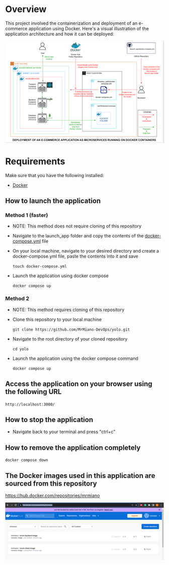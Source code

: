 # Overview
This project involved the containerization and deployment of an e-commerce application using Docker.
Here's a visual illustration of the application architecture and how it can be deployed:

![Diagram](E-Comm_Architecture.png)

# Requirements
Make sure that you have the following installed:
- [Docker](https://docs.docker.com/engine/install/) 

## How to launch the application 
### Method 1 (faster)
- NOTE: This method does not require cloning of this repository

- Navigate to the launch_app folder and copy the contents of the [docker-compose.yml](https://github.com/MrMiano-DevOps/yolo/blob/master/launch_app/docker-compose.yml) file

- On your local machine, navigate to your desired directory and create
  a docker-compose.yml file, paste the contents into it and save

  `touch docker-compose.yml`

- Launch the application using docker compose

  `docker compose up`

### Method 2
- NOTE: This method requires cloning of this repository

- Clone this repository to your local machine

  `git clone https://github.com/MrMiano-DevOps/yolo.git`

- Navigate to the root directory of your cloned repository

  `cd yolo`

- Launch the application using the docker compose command

  `docker compose up`

## Access the application on your browser using the following URL
 `http://localhost:3000/`

## How to stop the application
- Navigate back to your terminal and press "ctrl+c" 

## How to remove the application completely
 `docker compose down`

## The Docker images used in this application are sourced from this repository

https://hub.docker.com/repositories/mrmiano

![Diagram](DockerHub_Screenshot.png)
